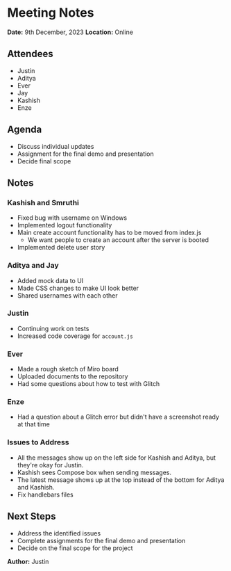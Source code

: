 # Meeting Notes

**Date:** 9th December, 2023
**Location:** Online

## Attendees

- Justin
- Aditya
- Ever
- Jay
- Kashish
- Enze

## Agenda

- Discuss individual updates
- Assignment for the final demo and presentation
- Decide final scope

## Notes

### Kashish and Smruthi

- Fixed bug with username on Windows
- Implemented logout functionality
- Main create account functionality has to be moved from index.js
  - We want people to create an account after the server is booted
- Implemented delete user story

### Aditya and Jay

- Added mock data to UI
- Made CSS changes to make UI look better
- Shared usernames with each other

### Justin

- Continuing work on tests
- Increased code coverage for `account.js`

### Ever

- Made a rough sketch of Miro board
- Uploaded documents to the repository
- Had some questions about how to test with Glitch

### Enze

- Had a question about a Glitch error but didn't have a screenshot ready at that time

### Issues to Address

- All the messages show up on the left side for Kashish and Aditya, but they're okay for Justin.
- Kashish sees Compose box when sending messages.
- The latest message shows up at the top instead of the bottom for Aditya and Kashish.
- Fix handlebars files

## Next Steps

- Address the identified issues
- Complete assignments for the final demo and presentation
- Decide on the final scope for the project

**Author:** Justin
